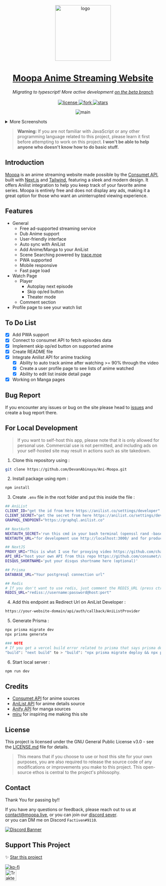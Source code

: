 <div align="center">
<a href="https://moopa.live">
  <img src="https://user-images.githubusercontent.com/97084324/234460363-216b29d3-acba-4c29-a321-780de84c9ab0.png" alt="logo" width="180"/>
</a>
</div>

<h1 align="center">
  <a href="https://moopa.live">Moopa Anime Streaming Website</a>
</h1>

<p align="center">
  <i>Migrating to typescript! More active development <a href="https://github.com/Ani-Moopa/Moopa/tree/beta">on the beta branch</a></i>

<br />
<br />

 <a href="https://github.com/DevanAbinaya/Ani-Moopa/blob/main/LICENSE.md">
    <img src="https://img.shields.io/github/license/DevanAbinaya/Ani-Moopa" alt="license"/>
  </a>
  <a href="https://github.com/DevanAbinaya/Ani-Moopa/fork">
    <img src="https://img.shields.io/github/forks/DevanAbinaya/Ani-Moopa?style=social" alt="fork"/>
  </a>
  <a href="https://github.com/DevanAbinaya/Ani-Moopa">
    <img src="https://img.shields.io/github/stars/DevanAbinaya/Ani-Moopa?style=social" alt="stars"/>
  </a>
  
</p>

<p align="center">
 <img src="https://github.com/Ani-Moopa/Moopa/assets/97084324/c17d5d6a-36a2-4d08-957d-ad4683dcdf0d" alt="main">
</p>

<details>
<summary>More Screenshots</summary>

<h3 align="center">Home page after you login</h3>
<img src="https://github.com/Ani-Moopa/Moopa/assets/97084324/4eab1606-adc3-43e6-8c62-712354732083"/>

<h3 align="center">Profile Page</h3>
<img src="https://user-images.githubusercontent.com/97084324/234556937-76ec236c-a077-4af5-a910-0cb85e900e38.gif"/>

<h3 align="center">Info page for PC/Mobile</h3>
<p align="center">
<img src="https://github.com/Ani-Moopa/Moopa/assets/97084324/7126ca71-26dc-4a02-819d-9e84c938d5c6"/>
</p>

<h3 align="center">Watch Page</h3>
<p align="center">Normal Mode</p>
<img src="https://github.com/Ani-Moopa/Moopa/assets/97084324/03b2c9c7-eb25-4f2c-8f26-a9ae817bfbaa"/>
<br/>
<p align="center">Theater Mode</p>
<img src="https://github.com/Ani-Moopa/Moopa/assets/97084324/767a0335-f6a3-4969-b415-3c45d07cce64"/>
 
<h3 align="center">Manga Reader</h3>
<img src="https://github.com/DevanAbinaya/Ani-Moopa/assets/97084324/ccd2ee11-4ee3-411c-b634-d48c84f1a9e2"/>

</details>

> **Warning:** If you are not familiar with JavaScript or any other programming language related to this project, please learn it first before attempting to work on this project. **I won't be able to help anyone who doesn't know how to do basic stuff.**

## Introduction

<p><a href="https://moopa.live">Moopa</a> is an anime streaming website made possible by the <a href="https://github.com/consumet">Consumet API</a>, built with <a href="https://github.com/vercel/next.js/">Next.js</a> and <a href="https://github.com/tailwindlabs/tailwindcss">Tailwind</a>, featuring a sleek and modern design. It offers Anilist integration to help you keep track of your favorite anime series. Moopa is entirely free and does not display any ads, making it a great option for those who want an uninterrupted viewing experience.</p>

## Features

- General
  - Free ad-supported streaming service
  - Dub Anime support
  - User-friendly interface
  - Auto sync with AniList
  - Add Anime/Manga to your AniList
  - Scene Searching powered by [trace.moe](https://trace.moe)
  - PWA supported
  - Mobile responsive
  - Fast page load
- Watch Page
  - Player
    - Autoplay next episode
    - Skip op/ed button
    - Theater mode
  - Comment section
- Profile page to see your watch list

## To Do List

- [x] Add PWA support
- [x] Connect to consumet API to fetch episodes data
- [x] Implement skip op/ed button on supported anime
- [x] Create README file
- [x] Integrate Anilist API for anime tracking
  - [x] Ability to auto track anime after watching >= 90% through the video
  - [x] Create a user profile page to see lists of anime watched
  - [x] Ability to edit list inside detail page
- [x] Working on Manga pages

## Bug Report

If you encounter any issues or bug on the site please head to [issues](https://github.com/DevanAbinaya/Ani-Moopa/issues) and create a bug report there.

## For Local Development

> If you want to self-host this app, please note that it is only allowed for personal use. Commercial use is not permitted, and including ads on your self-hosted site may result in actions such as site takedown.

1. Clone this repository using :

```bash
git clone https://github.com/DevanAbinaya/Ani-Moopa.git
```

2. Install package using npm :

```bash
npm install
```

3. Create `.env` file in the root folder and put this inside the file :

```bash
## AniList
CLIENT_ID="get the id from here https://anilist.co/settings/developer"
CLIENT_SECRET="get the secret from here https://anilist.co/settings/developer"
GRAPHQL_ENDPOINT="https://graphql.anilist.co"

## NextAuth
NEXTAUTH_SECRET='run this cmd in your bash terminal (openssl rand -base64 32) with no bracket, and paste it here'
NEXTAUTH_URL="for development use http://localhost:3000/ and for production use your domain url"

## NextJS
PROXY_URI="This is what I use for proxying video https://github.com/chaycee/M3U8Proxy. Don't put / at the end of the url."
API_URI="host your own API from this repo https://github.com/consumet/api.consumet.org. Don't put / at the end of the url."
DISQUS_SHORTNAME='put your disqus shortname here (optional)'

## Prisma
DATABASE_URL="Your postgresql connection url"

## Redis
# If you don't want to use redis, just comment the REDIS_URL (press ctrl + / on windows or cmd + / on mac)
REDIS_URL="rediss://username:password@host:port"
```

4. Add this endpoint as Redirect Url on AniList Developer :

```bash
https://your-website-domain/api/auth/callback/AniListProvider
```

5. Generate Prisma :

```bash
npx prisma migrate dev
npx prisma generate

### NOTE
# If you get a vercel build error related to prisma that says prisma detected but no initialized just change the following line in package.json line number 8
"build": "next build" to > "build": "npx prisma migrate deploy && npx prisma generate && next build"
```

6. Start local server :

```bash
npm run dev
```

## Credits

- [Consumet API](https://github.com/consumet/api.consumet.org) for anime sources
- [AniList API](https://github.com/AniList/ApiV2-GraphQL-Docs) for anime details source
- [Anify API](https://anify.tv/discord) for manga sources
- [miru](https://github.com/ThaUnknown/miru/) for inspiring me making this site

## License

This project is licensed under the GNU General Public License v3.0 - see the [LICENSE.md](LICENSE.md) file for details.

> This means that if you choose to use or host this site for your own purposes, you are also required to release the source code of any modifications or improvements you make to this project. This open-source ethos is central to the project's philosophy.

## Contact

Thank You for passing by!!

If you have any questions or feedback, please reach out to us at [contact@moopa.live](mailto:contact@moopa.live?subject=[Moopa]%20-%20Your%20Subject), or you can join our [discord sever](https://discord.gg/4xTGhr85BG).
<br>
or you can DM me on Discord `Factiven#9110`.


[![Discord Banner](https://discordapp.com/api/guilds/822413263148285973/widget.png?style=banner2)](https://discord.gg/v5fjSdKwr2)

## Support This Project

✨ [Star this project](https://github.com/DevanAbinaya/Ani-Moopa)

[![ko-fi](https://ko-fi.com/img/githubbutton_sm.svg)](https://ko-fi.com/E1E6F9XZ3)  
<a href="https://trakteer.id/factiven" target="_blank"><img id="wse-buttons-preview" src="https://cdn.trakteer.id/images/embed/trbtn-red-5.png" height="36" style="border: 0px; height: 36px;" alt="Trakteer Saya"></a>
